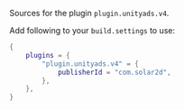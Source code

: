 Sources for the plugin `plugin.unityads.v4`.

Add following to your `build.settings` to use:
```lua
{
    plugins = {
        "plugin.unityads.v4" = {
            publisherId = "com.solar2d",
        },
    },
}
```
